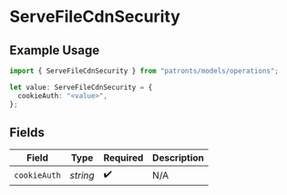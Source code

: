 # ServeFileCdnSecurity

## Example Usage

```typescript
import { ServeFileCdnSecurity } from "patronts/models/operations";

let value: ServeFileCdnSecurity = {
  cookieAuth: "<value>",
};
```

## Fields

| Field              | Type               | Required           | Description        |
| ------------------ | ------------------ | ------------------ | ------------------ |
| `cookieAuth`       | *string*           | :heavy_check_mark: | N/A                |